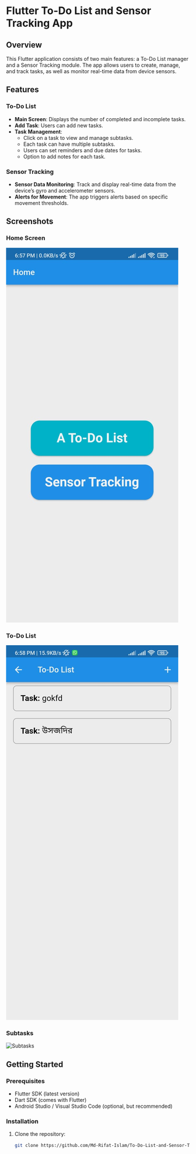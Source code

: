 # Flutter To-Do List and Sensor Tracking App

## Overview
This Flutter application consists of two main features: a To-Do List manager and a Sensor Tracking module. The app allows users to create, manage, and track tasks, as well as monitor real-time data from device sensors.

## Features
### To-Do List
- **Main Screen**: Displays the number of completed and incomplete tasks.
- **Add Task**: Users can add new tasks.
- **Task Management**:
    - Click on a task to view and manage subtasks.
    - Each task can have multiple subtasks.
    - Users can set reminders and due dates for tasks.
    - Option to add notes for each task.

### Sensor Tracking
- **Sensor Data Monitoring**: Track and display real-time data from the device’s gyro and accelerometer sensors.
- **Alerts for Movement**: The app triggers alerts based on specific movement thresholds.

## Screenshots
### Home Screen
![Home Screen](assets/screenshots/home_screen.png)

### To-Do List
![To-Do List](assets/screenshots/todo_list.png)

### Subtasks
![Subtasks](assets/screenshots/subtasks.png)

## Getting Started

### Prerequisites
- Flutter SDK (latest version)
- Dart SDK (comes with Flutter)
- Android Studio / Visual Studio Code (optional, but recommended)

### Installation
1. Clone the repository:
   ```bash
   git clone https://github.com/Md-Rifat-Islam/To-Do-List-and-Sensor-Tracking-App-Flutter-.git
   
